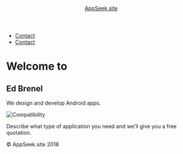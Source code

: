 <!DOCTYPE html>
<html lang="en">
<head>
	<meta charset="utf-8"/>
	<meta name="robots" content="index,nofollow">
	<title>Ed Brenel</title>
	<link rel="stylesheet" href="css/styles.css">
	<link rel="shortcut icon" href="favicon.ico" type="image/x-icon">
	<script src="js/jquery.min.js"></script>
	<script src="js/jquery-ui.min.js"></script>
	<script src="js/jquery.flip.min.js"></script>
	<script src="js/main.js"></script>
</head>
<body id="Home">
<header>
	<a href="#Home">AppSeek.site</a>
</header>
<nav>
	<ul>
		<li class='front'><a href="#Contact" title="Contact">Contact</a></li>
		<li class='back'><a href="#Contact" title="Contact">Contact</a></li>
	</ul>
</nav>
	<div id="Intro">
		<h1>Welcome to</h1>
		<h2 id="siteTitle">Ed Brenel</h2>
		<section>
			<p>We design and develop Android apps.</p>
			<img src="<?= $sub_link; ?>images/compatibility.png" alt="Compatibility" />
			<p>Describe what type of application you need and we'll give you a free quotation.</p>
		</section>
	</div>
</main>
<footer>
	<p>&copy; AppSeek.site 2018</p>
</footer>
</body>
</html>
